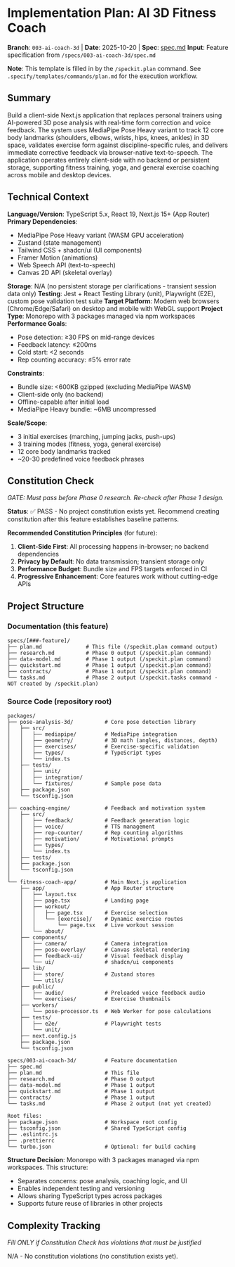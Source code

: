 # Implementation Plan: AI 3D Fitness Coach

**Branch**: `003-ai-coach-3d` | **Date**: 2025-10-20 | **Spec**: [spec.md](./spec.md)
**Input**: Feature specification from `/specs/003-ai-coach-3d/spec.md`

**Note**: This template is filled in by the `/speckit.plan` command. See `.specify/templates/commands/plan.md` for the execution workflow.

## Summary

Build a client-side Next.js application that replaces personal trainers using AI-powered 3D pose analysis with real-time form correction and voice feedback. The system uses MediaPipe Pose Heavy variant to track 12 core body landmarks (shoulders, elbows, wrists, hips, knees, ankles) in 3D space, validates exercise form against discipline-specific rules, and delivers immediate corrective feedback via browser-native text-to-speech. The application operates entirely client-side with no backend or persistent storage, supporting fitness training, yoga, and general exercise coaching across mobile and desktop devices.

## Technical Context

<!--
  ACTION REQUIRED: Replace the content in this section with the technical details
  for the project. The structure here is presented in advisory capacity to guide
  the iteration process.
-->

**Language/Version**: TypeScript 5.x, React 19, Next.js 15+ (App Router)
**Primary Dependencies**: 
- MediaPipe Pose Heavy variant (WASM GPU acceleration)
- Zustand (state management)
- Tailwind CSS + shadcn/ui (UI components)
- Framer Motion (animations)
- Web Speech API (text-to-speech)
- Canvas 2D API (skeletal overlay)

**Storage**: N/A (no persistent storage per clarifications - transient session data only)
**Testing**: Jest + React Testing Library (unit), Playwright (E2E), custom pose validation test suite
**Target Platform**: Modern web browsers (Chrome/Edge/Safari) on desktop and mobile with WebGL support
**Project Type**: Monorepo with 3 packages managed via npm workspaces
**Performance Goals**: 
- Pose detection: ≥30 FPS on mid-range devices
- Feedback latency: ≤200ms
- Cold start: <2 seconds
- Rep counting accuracy: ≤5% error rate

**Constraints**: 
- Bundle size: <600KB gzipped (excluding MediaPipe WASM)
- Client-side only (no backend)
- Offline-capable after initial load
- MediaPipe Heavy bundle: ~6MB uncompressed

**Scale/Scope**: 
- 3 initial exercises (marching, jumping jacks, push-ups)
- 3 training modes (fitness, yoga, general exercise)
- 12 core body landmarks tracked
- ~20-30 predefined voice feedback phrases

## Constitution Check

*GATE: Must pass before Phase 0 research. Re-check after Phase 1 design.*

**Status**: ✅ PASS - No project constitution exists yet. Recommend creating constitution after this feature establishes baseline patterns.

**Recommended Constitution Principles** (for future):
1. **Client-Side First**: All processing happens in-browser; no backend dependencies
2. **Privacy by Default**: No data transmission; transient storage only
3. **Performance Budget**: Bundle size and FPS targets enforced in CI
4. **Progressive Enhancement**: Core features work without cutting-edge APIs

## Project Structure

### Documentation (this feature)

```
specs/[###-feature]/
├── plan.md              # This file (/speckit.plan command output)
├── research.md          # Phase 0 output (/speckit.plan command)
├── data-model.md        # Phase 1 output (/speckit.plan command)
├── quickstart.md        # Phase 1 output (/speckit.plan command)
├── contracts/           # Phase 1 output (/speckit.plan command)
└── tasks.md             # Phase 2 output (/speckit.tasks command - NOT created by /speckit.plan)
```

### Source Code (repository root)
<!--
  ACTION REQUIRED: Replace the placeholder tree below with the concrete layout
  for this feature. Delete unused options and expand the chosen structure with
  real paths (e.g., apps/admin, packages/something). The delivered plan must
  not include Option labels.
-->

```
packages/
├── pose-analysis-3d/          # Core pose detection library
│   ├── src/
│   │   ├── mediapipe/         # MediaPipe integration
│   │   ├── geometry/          # 3D math (angles, distances, depth)
│   │   ├── exercises/         # Exercise-specific validation
│   │   ├── types/             # TypeScript types
│   │   └── index.ts
│   ├── tests/
│   │   ├── unit/
│   │   ├── integration/
│   │   └── fixtures/          # Sample pose data
│   ├── package.json
│   └── tsconfig.json
│
├── coaching-engine/           # Feedback and motivation system
│   ├── src/
│   │   ├── feedback/          # Feedback generation logic
│   │   ├── voice/             # TTS management
│   │   ├── rep-counter/       # Rep counting algorithms
│   │   ├── motivation/        # Motivational prompts
│   │   ├── types/
│   │   └── index.ts
│   ├── tests/
│   ├── package.json
│   └── tsconfig.json
│
└── fitness-coach-app/         # Main Next.js application
    ├── app/                   # App Router structure
    │   ├── layout.tsx
    │   ├── page.tsx           # Landing page
    │   ├── workout/
    │   │   ├── page.tsx       # Exercise selection
    │   │   └── [exercise]/    # Dynamic exercise routes
    │   │       └── page.tsx   # Live workout session
    │   └── about/
    ├── components/
    │   ├── camera/            # Camera integration
    │   ├── pose-overlay/      # Canvas skeletal rendering
    │   ├── feedback-ui/       # Visual feedback display
    │   └── ui/                # shadcn/ui components
    ├── lib/
    │   ├── store/             # Zustand stores
    │   └── utils/
    ├── public/
    │   ├── audio/             # Preloaded voice feedback audio
    │   └── exercises/         # Exercise thumbnails
    ├── workers/
    │   └── pose-processor.ts  # Web Worker for pose calculations
    ├── tests/
    │   ├── e2e/               # Playwright tests
    │   └── unit/
    ├── next.config.js
    ├── package.json
    └── tsconfig.json

specs/003-ai-coach-3d/         # Feature documentation
├── spec.md
├── plan.md                    # This file
├── research.md                # Phase 0 output
├── data-model.md              # Phase 1 output
├── quickstart.md              # Phase 1 output
├── contracts/                 # Phase 1 output
└── tasks.md                   # Phase 2 output (not yet created)

Root files:
├── package.json               # Workspace root config
├── tsconfig.json              # Shared TypeScript config
├── .eslintrc.js
├── .prettierrc
└── turbo.json                 # Optional: for build caching
```

**Structure Decision**: Monorepo with 3 packages managed via npm workspaces. This structure:
- Separates concerns: pose analysis, coaching logic, and UI
- Enables independent testing and versioning
- Allows sharing TypeScript types across packages
- Supports future reuse of libraries in other projects

## Complexity Tracking

*Fill ONLY if Constitution Check has violations that must be justified*

N/A - No constitution violations (no constitution exists yet).

